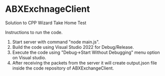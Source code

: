 # ABXExchnageClient
Solution to CPP Wizard Take Home Test

Instructions to run the code.

1. Start server with command "node main.js".
2. Build the code using Visual Studio 2022 for Debug/Release.
3. Execute the code using "Debug->Start Without Debugging" menu option on Visual studio.
4. After receiving the packets from the server it will create output.json file inside the code repository of ABXExchangeClient.
